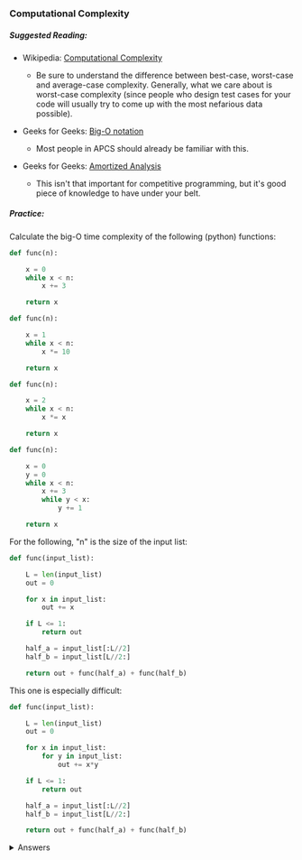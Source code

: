 ### Computational Complexity

##### Suggested Reading:

- Wikipedia: [Computational Complexity](https://en.wikipedia.org/wiki/Computational_complexity)

	- Be sure to understand the difference between best-case, worst-case and average-case complexity. Generally, what we care about is worst-case complexity (since people who design test cases for your code will usually try to come up with the most nefarious data possible).

- Geeks for Geeks: [Big-O notation](https://www.geeksforgeeks.org/analysis-algorithms-big-o-analysis/)

	- Most people in APCS should already be familiar with this.

- Geeks for Geeks: [Amortized Analysis](https://www.geeksforgeeks.org/analysis-algorithm-set-5-amortized-analysis-introduction/)

	- This isn't that important for competitive programming, but it's good piece of knowledge to have under your belt.

##### Practice:

Calculate the big-O time complexity of the following (python) functions:

```python
def func(n):

	x = 0
	while x < n:
		x += 3

	return x
```

```python
def func(n):

	x = 1
	while x < n:
		x *= 10

	return x
```

```python
def func(n):

	x = 2
	while x < n:
		x *= x

	return x
```

```python
def func(n):

	x = 0
	y = 0
	while x < n:
		x += 3
		while y < x:
			y += 1

	return x
```

For the following, "n" is the size of the input list:

```python
def func(input_list):

	L = len(input_list)
	out = 0

	for x in input_list:
		out += x

	if L <= 1:
		return out

	half_a = input_list[:L//2]
	half_b = input_list[L//2:]

	return out + func(half_a) + func(half_b)
```

This one is especially difficult:

```python
def func(input_list):

	L = len(input_list)
	out = 0

	for x in input_list:
		for y in input_list:
			out += x*y

	if L <= 1:
		return out

	half_a = input_list[:L//2]
	half_b = input_list[L//2:]

	return out + func(half_a) + func(half_b)
```

<details>
<summary>Answers</summary>

1. $O(n)$
2. $O(\log n)$
3. $O(\log \log n)$
4. $O(n)$
5. $O(n \log n)$
6. $O(n^2)$
</details>